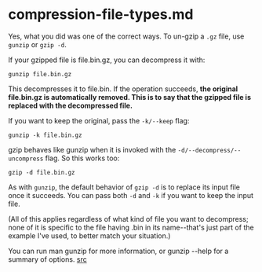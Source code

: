 # compression-file-types.md


Yes, what you did was one of the correct ways. To un-gzip a `.gz` file, use `gunzip` or `gzip -d`.

If your gzipped file is file.bin.gz, you can decompress it with:

```
gunzip file.bin.gz
```

This decompresses it to file.bin. If the operation succeeds, **the original file.bin.gz is automatically removed. This is to say that the gzipped file is replaced with the decompressed file.**

If you want to keep the original, pass the `-k/--keep` flag:

```
gunzip -k file.bin.gz
```
gzip behaves like gunzip when it is invoked with the `-d/--decompress/--uncompress` flag. So this works too:

```
gzip -d file.bin.gz
```
As with `gunzip`, the default behavior of `gzip -d` is to replace its input file once it succeeds. You can pass both `-d` and `-k` if you want to keep the input file.

(All of this applies regardless of what kind of file you want to decompress; none of it is specific to the file having .bin in its name--that's just part of the example I've used, to better match your situation.)

You can run man gunzip for more information, or gunzip --help for a summary of options.
[src](https://askubuntu.com/questions/946006/how-to-uncompress-a-bin-gz-file/946013#946013)
